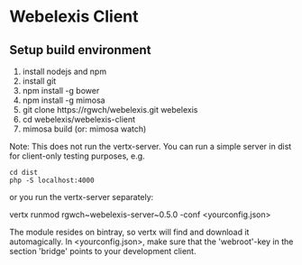 # Webelexis Client

## Setup build environment

1. install nodejs and npm
2. install git
2. npm install -g bower
2. npm install -g mimosa
3. git clone https://rgwch/webelexis.git webelexis
4. cd webelexis/webelexis-client
5. mimosa build (or: mimosa watch)

Note: This does not run the vertx-server. You can run a simple server in dist for client-only testing purposes, e.g.

    cd dist
    php -S localhost:4000
    
or you run the vertx-server separately:

   vertx runmod rgwch~webelexis-server~0.5.0 -conf &lt;yourconfig.json>

The module resides on bintray, so vertx will find and download it automagically. In &lt;yourconfig.json>, make sure that the 'webroot'-key in the section 'bridge' points to your development client.

